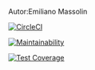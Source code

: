 Autor:Emiliano Massolin



[![CircleCI](https://dl.circleci.com/status-badge/img/gh/um-computacion-tm/scrabble-2023-emilianomassolin/tree/main.svg?style=svg)](https://dl.circleci.com/status-badge/redirect/gh/um-computacion-tm/scrabble-2023-emilianomassolin/tree/main)


[![Maintainability](https://api.codeclimate.com/v1/badges/b8ec7cf60fa1e0f448f8/maintainability)](https://codeclimate.com/github/um-computacion-tm/scrabble-2023-emilianomassolin/maintainability)


[![Test Coverage](https://api.codeclimate.com/v1/badges/b8ec7cf60fa1e0f448f8/test_coverage)](https://codeclimate.com/github/um-computacion-tm/scrabble-2023-emilianomassolin/test_coverage)

